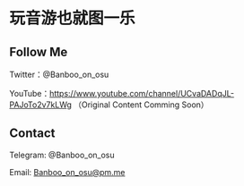 # 玩音游也就图一乐

## Follow Me

Twitter：@Banboo_on_osu

YouTube：https://www.youtube.com/channel/UCvaDADqJL-PAJoTo2v7kLWg （Original Content Comming Soon）

## Contact

Telegram: @Banboo_on_osu

Email: Banboo_on_osu@pm.me
